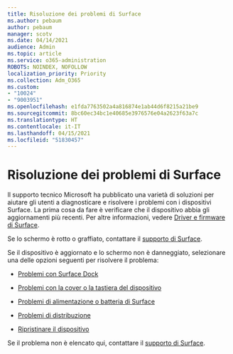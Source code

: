 ```yaml
---
title: Risoluzione dei problemi di Surface
ms.author: pebaum
author: pebaum
manager: scotv
ms.date: 04/14/2021
audience: Admin
ms.topic: article
ms.service: o365-administration
ROBOTS: NOINDEX, NOFOLLOW
localization_priority: Priority
ms.collection: Adm_O365
ms.custom:
- "10024"
- "9003951"
ms.openlocfilehash: e1fda7763502a4a816874e1ab44d6f8215a21be9
ms.sourcegitcommit: 8bc60ec34bc1e40685e3976576e04a2623f63a7c
ms.translationtype: HT
ms.contentlocale: it-IT
ms.lasthandoff: 04/15/2021
ms.locfileid: "51830457"
---
```

# <a name="troubleshoot-surface"></a>Risoluzione dei problemi di Surface

Il supporto tecnico Microsoft ha pubblicato una varietà di soluzioni per aiutare gli utenti a diagnosticare e risolvere i problemi con i dispositivi Surface. La prima cosa da fare è verificare che il dispositivo abbia gli aggiornamenti più recenti. Per altre informazioni, vedere [Driver e firmware di Surface](https://docs.microsoft.com/surface/support-solutions-surface#surface-drivers-and-firmware).

Se lo schermo è rotto o graffiato, contattare il [supporto di Surface](https://docs.microsoft.com/surface/contact-surface-support?tabs=online).

Se il dispositivo è aggiornato e lo schermo non è danneggiato, selezionare una delle opzioni seguenti per risolvere il problema:
 
- [Problemi con Surface Dock](https://docs.microsoft.com/surface/support-solutions-surface#surface-dock-issues)
 
- [Problemi con la cover o la tastiera del dispositivo](https://support.microsoft.com/sbs/surface/troubleshoot-your-surface-type-cover-or-keyboard-5b7ed1a7-bedd-5164-94a7-87f8e95df3fe??)
 
- [Problemi di alimentazione o batteria di Surface](https://docs.microsoft.com/surface/support-solutions-surface#surface-power-or-battery-issues)
 
- [Problemi di distribuzione](https://docs.microsoft.com/surface/support-solutions-surface#deployment-issues)
 
- [Ripristinare il dispositivo](https://docs.microsoft.com/surface/support-solutions-surface#reset-device)

Se il problema non è elencato qui, contattare il [supporto di Surface](https://docs.microsoft.com/surface/contact-surface-support?tabs=online).

